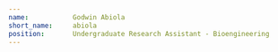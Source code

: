 ```yaml
---
name:           Godwin Abiola
short_name:     abiola
position:       Undergraduate Research Assistant - Bioengineering
---
```

